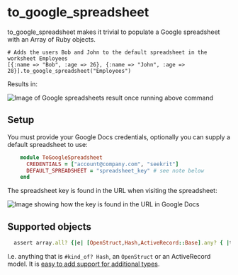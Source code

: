 # to_google_spreadsheet

to_google_spreadsheet makes it trivial to populate a Google spreadsheet with an Array of Ruby objects.

    # Adds the users Bob and John to the default spreadsheet in the worksheet Employees
    [{:name => "Bob", :age => 26}, {:name => "John", :age => 28}].to_google_spreadsheet("Employees")

Results in:

![Image of Google spreadsheets result once running above command](http://f.cl.ly/items/2O3w2k0Y410R3c3r3T1K/Screen%20shot%202011-06-27%20at%209.16.11%20.png)

## Setup

You must provide your Google Docs credentials, optionally you can supply a default spreadsheet to use:
    
```ruby
    module ToGoogleSpreadsheet
      CREDENTIALS = ["account@company.com", "seekrit"]
      DEFAULT_SPREADSHEET = "spreadsheet_key" # see note below
    end
```

The spreadsheet key is found in the URL when visiting the spreadsheet:

![Image showing how the key is found in the URL in Google Docs](http://f.cl.ly/items/3j2q0S063j3v1I1P3x1p/Screen%20shot%202011-06-27%20at%209.24.56%20.png)

## Supported objects

```ruby
  assert array.all? {|e| [OpenStruct,Hash,ActiveRecord::Base].any? { |type| e.kind_of?(type) }}  to a Google spreadsheet
```

I.e. anything that is `#kind_of? Hash`, an `OpenStruct` or an ActiveRecord model. It is [easy to add support for additional types][at].

[at]: https://github.com/firmafon/to_google_spreadsheet/blob/master/lib/to_google_spreadsheet.rb#L46-50

